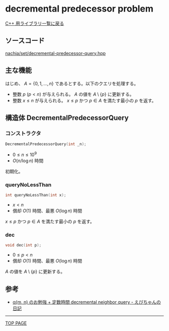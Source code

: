# decremental predecessor problem

[C++ 用ライブラリ一覧に戻る](../index.md)

## ソースコード

[nachia/set/decremental-predecessor-query.hpp](https://github.com/NachiaVivias/cp-library/blob/main/Cpp/Include/nachia/set/decremental-predecessor-query.hpp)

## 主な機能

はじめ、 $A=\lbrace 0,1,\ldots ,n \rbrace$ であるとする。以下のクエリを処理する。

* 整数 $p$ $(p\lt n)$ が与えられる。 $A$ の値を $A\setminus\lbrace p\rbrace$ に更新する。
* 整数 $x\leq n$ が与えられる。 $x\leq p$ かつ $p\in A$ を満たす最小の $p$ を返す。

## 構造体 DecrementalPredecessorQuery

### コンストラクタ

```c++
DecrementalPredecessorQuery(int _n);
```

* $0\leq n \leq 10^9$
* $O(n/\log n)$ 時間

初期化。

### queryNoLessThan

```c++
int queryNoLessThan(int x);
```

* $x\lt n$
* 償却 $O(1)$ 時間、最悪 $O(\log n)$ 時間

$x\leq p$ かつ $p\in A$ を満たす最小の $p$ を返す。

### dec

```c++
void dec(int p);
```

* $0\leq p \lt n$
* 償却 $O(1)$ 時間、最悪 $O(\log n)$ 時間

$A$ の値を $A\setminus\lbrace p\rbrace$ に更新する。

## 参考

- [α(m, n) のお勉強 + 定数時間 decremental neighbor query - えびちゃんの日記](https://rsk0315.hatenablog.com/entry/2022/05/04/215704)

---

[TOP PAGE](https://nachiavivias.github.io/cp-library/)


<script type="text/x-mathjax-config">MathJax.Hub.Config({tex2jax:{inlineMath:[['\$','\$']],processEscapes:true},CommonHTML: {matchFontHeight:false}});</script>
<script type="text/javascript" async src="https://cdnjs.cloudflare.com/ajax/libs/mathjax/2.7.1/MathJax.js?config=TeX-MML-AM_CHTML"></script>


